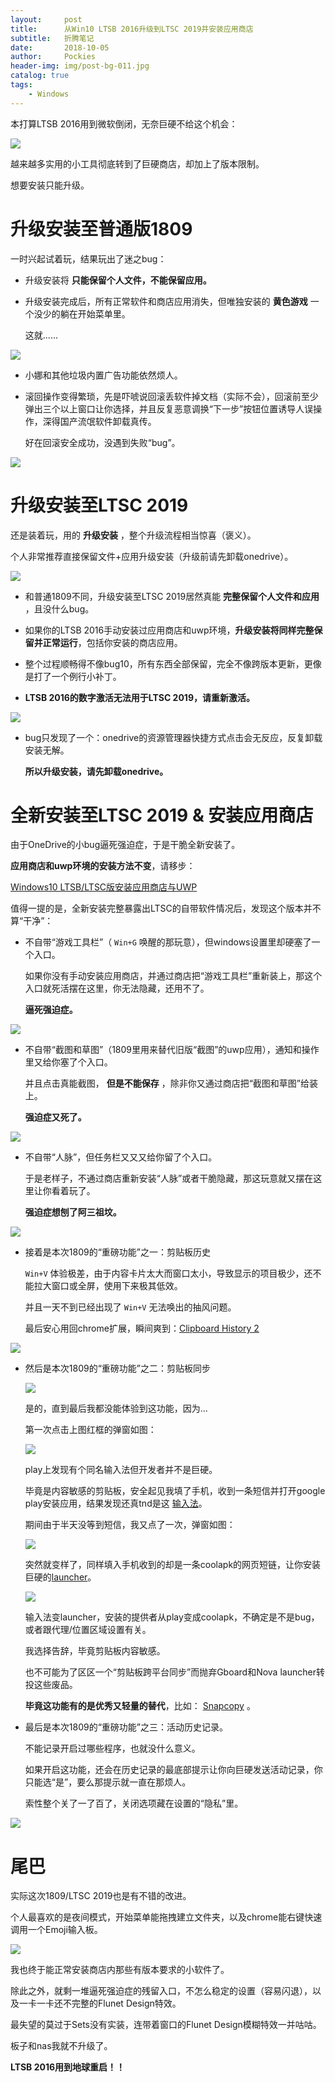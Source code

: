 ```yaml
---
layout:     post
title:      从Win10 LTSB 2016升级到LTSC 2019并安装应用商店
subtitle:   折腾笔记
date:       2018-10-05
author:     Pockies
header-img: img/post-bg-011.jpg
catalog: true
tags:
    - Windows
---
```


本打算LTSB 2016用到微软倒闭，无奈巨硬不给这个机会：

![](https://raw.githubusercontent.com/Pockies/pic/master/741f9461gy1fvxjaqj6woj20rh0jq0uo.jpg)

越来越多实用的小工具彻底转到了巨硬商店，却加上了版本限制。

想要安装只能升级。

# 升级安装至普通版1809

一时兴起试着玩，结果玩出了迷之bug：

- 升级安装将 **只能保留个人文件，不能保留应用。**

- 升级安装完成后，所有正常软件和商店应用消失，但唯独安装的 **黄色游戏** 一个没少的躺在开始菜单里。

  这就......

![](https://raw.githubusercontent.com/Pockies/pic/master/741f9461gy1fvxjj8vnlrj20f20f4wo2.jpg)

- 小娜和其他垃圾内置广告功能依然烦人。

- 滚回操作变得繁琐，先是吓唬说回滚丢软件掉文档（实际不会），回滚前至少弹出三个以上窗口让你选择，并且反复恶意调换“下一步”按钮位置诱导人误操作，深得国产流氓软件卸载真传。

  好在回滚安全成功，没遇到失败“bug”。

![](https://raw.githubusercontent.com/Pockies/pic/master/741f9461gy1fvvc2adeg0j20k50e10t6.jpg)

# 升级安装至LTSC 2019

还是装着玩，用的 **升级安装** ，整个升级流程相当惊喜（褒义）。

个人非常推荐直接保留文件+应用升级安装（升级前请先卸载onedrive）。

![](https://raw.githubusercontent.com/Pockies/pic/master/741f9461gy1fvw9xmx1kxj20kc0gawfl.jpg)

- 和普通1809不同，升级安装至LTSC 2019居然真能 **完整保留个人文件和应用** ，且没什么bug。 

- 如果你的LTSB 2016手动安装过应用商店和uwp环境，**升级安装将同样完整保留并正常运行**，包括你安装的商店应用。

- 整个过程顺畅得不像bug10，所有东西全部保留，完全不像跨版本更新，更像是打了一个例行小补丁。

- **LTSB 2016的数字激活无法用于LTSC 2019，请重新激活。**

![](https://raw.githubusercontent.com/Pockies/pic/master/741f9461gy1fvwaoc1ut5j20js08t0u0.jpg)

- bug只发现了一个：onedrive的资源管理器快捷方式点击会无反应，反复卸载安装无解。

  **所以升级安装，请先卸载onedrive。**

# 全新安装至LTSC 2019 & 安装应用商店

由于OneDrive的小bug逼死强迫症，于是干脆全新安装了。

**应用商店和uwp环境的安装方法不变**，请移步： 

[Windows10 LTSB/LTSC版安装应用商店与UWP](https://pockies.github.io/2018/02/08/ltsb-install-uwp/)

值得一提的是，全新安装完整暴露出LTSC的自带软件情况后，发现这个版本并不算“干净”：

- 不自带“游戏工具栏”（ `Win+G` 唤醒的那玩意），但windows设置里却硬塞了一个入口。

  如果你没有手动安装应用商店，并通过商店把“游戏工具栏”重新装上，那这个入口就死活摆在这里，你无法隐藏，还用不了。

  **逼死强迫症。**

![](https://raw.githubusercontent.com/Pockies/pic/master/741f9461gy1fvxjapaxbfj20dk08pdg3.jpg)

- 不自带“截图和草图”（1809里用来替代旧版“截图”的uwp应用），通知和操作里又给你塞了个入口。

  并且点击真能截图， **但是不能保存** ，除非你又通过商店把“截图和草图”给装上。

  **强迫症又死了。**

![](https://raw.githubusercontent.com/Pockies/pic/master/741f9461gy1fvxjaobds1j20gr0aygmj.jpg)

- 不自带“人脉”，但任务栏又又又给你留了个入口。

  于是老样子，不通过商店重新安装“人脉”或者干脆隐藏，那这玩意就又摆在这里让你看着玩了。

  **强迫症想刨了阿三祖坟。**

![](https://raw.githubusercontent.com/Pockies/pic/master/741f9461gy1fvxjj3b6bgj20ah0iy784.jpg)

- 接着是本次1809的“重磅功能”之一：剪贴板历史

  `Win+V` 体验极差，由于内容卡片太大而窗口太小，导致显示的项目极少，还不能拉大窗口或全屏，使用下来极其低效。

  并且一天不到已经出现了 `Win+V` 无法唤出的抽风问题。

  最后安心用回chrome扩展，瞬间爽到：[Clipboard History 2](https://chrome.google.com/webstore/detail/clipboard-history-2/ajiejmhbejpdgkkigpddefnjmgcbkenk)

![](https://raw.githubusercontent.com/Pockies/pic/master/741f9461gy1fvxjj37ph3j209e0dgjsr.jpg)

- 然后是本次1809的“重磅功能”之二：剪贴板同步

  ![](https://raw.githubusercontent.com/Pockies/pic/master/741f9461gy1fvxjalfl2oj20ef0gytad.jpg)

  是的，直到最后我都没能体验到这功能，因为...

  第一次点击上图红框的弹窗如图：

  ![](https://raw.githubusercontent.com/Pockies/pic/master/741f9461gy1fvxjj3a6l2j20ic0bmdh3.jpg)

  play上发现有个同名输入法但开发者并不是巨硬。

  毕竟是内容敏感的剪贴板，安全起见我填了手机，收到一条短信并打开google play安装应用，结果发现还真tnd是这 [输入法](https://play.google.com/store/apps/details?id=com.touchtype.swiftkey.beta&hl=ja)。

  期间由于半天没等到短信，我又点了一次，弹窗如图：

  ![](https://raw.githubusercontent.com/Pockies/pic/master/741f9461gy1fvxjahvqgmj20j00ihjsq.jpg)

  突然就变样了，同样填入手机收到的却是一条coolapk的网页短链，让你安装巨硬的[launcher](https://www.coolapk.com/apk/com.microsoft.launcher)。

  ![](https://raw.githubusercontent.com/Pockies/pic/master/741f9461gy1fvxjodtmpmj20i20hb16n.jpg)

  输入法变launcher，安装的提供者从play变成coolapk，不确定是不是bug，或者跟代理/位置区域设置有关。

  我选择告辞，毕竟剪贴板内容敏感。

  也不可能为了区区一个“剪贴板跨平台同步”而抛弃Gboard和Nova launcher转投这些废品。

  **毕竟这功能有的是优秀又轻量的替代**，比如： [Snapcopy](http://snapcopyapp.com/) 。

- 最后是本次1809的“重磅功能”之三：活动历史记录。

  不能记录开启过哪些程序，也就没什么意义。

  如果开启这功能，还会在历史记录的最底部提示让你向巨硬发送活动记录，你只能选“是”，要么那提示就一直在那烦人。

  索性整个关了一了百了，关闭选项藏在设置的“隐私”里。

![](https://raw.githubusercontent.com/Pockies/pic/master/741f9461gy1fvxjabljvrj20po0mkdm9.jpg)

# 尾巴

实际这次1809/LTSC 2019也是有不错的改进。

个人最喜欢的是夜间模式，开始菜单能拖拽建立文件夹，以及chrome能右键快速调用一个Emoji输入板。

![](https://raw.githubusercontent.com/Pockies/pic/master/741f9461gy1fvxjj37ttmj20ab0af75d.jpg)

我也终于能正常安装商店内那些有版本要求的小软件了。

除此之外，就剩一堆逼死强迫症的残留入口，不怎么稳定的设置（容易闪退），以及一卡一卡还不完整的Flunet Design特效。

最失望的莫过于Sets没有实装，连带着窗口的Flunet Design模糊特效一并咕咕。

板子和nas我就不升级了。

**LTSB 2016用到地球重启！！**